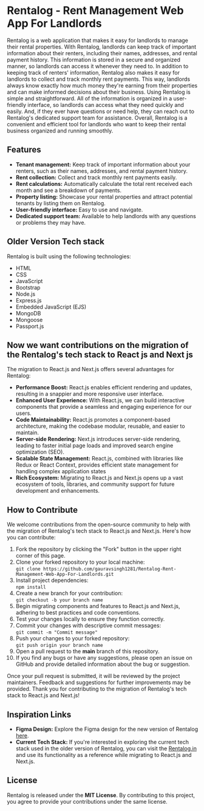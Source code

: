 # Rentalog - Rent Management Web App For Landlords
<p>Rentalog is a web application that makes it easy for landlords to manage their rental properties. With Rentalog, landlords can keep track of important information about their renters, including their names, addresses, and rental payment history. This information is stored in a secure and organized manner, so landlords can access it whenever they need to. In addition to keeping track of renters' information, Rentalog also makes it easy for landlords to collect and track monthly rent payments. This way, landlords always know exactly how much money they're earning from their properties and can make informed decisions about their business. Using Rentalog is simple and straightforward. All of the information is organized in a user-friendly interface, so landlords can access what they need quickly and easily. And, if they ever have questions or need help, they can reach out to Rentalog's dedicated support team for assistance. Overall, Rentalog is a convenient and efficient tool for landlords who want to keep their rental business organized and running smoothly.</p>
<h2>Features</h2>
<ul>
  <li><strong>Tenant management:</strong> Keep track of important information about your renters, such as their names, addresses, and rental payment history.</li>
  <li><strong>Rent collection:</strong> Collect and track monthly rent payments easily.</li>
  <li><strong>Rent calculations:</strong> Automatically calculate the total rent received each month and see a breakdown of payments.</li>
  <li><strong>Property listing:</strong> Showcase your rental properties and attract potential tenants by listing them on Rentalog.</li>
  <li><strong>User-friendly interface:</strong> Easy to use and navigate.</li>
  <li><strong>Dedicated support team:</strong> Available to help landlords with any questions or problems they may have.</li>
</ul>
<h2>Older Version Tech stack</h2>
<p>Rentalog is built using the following technologies:</p>
<ul>
<li>HTML</li>
<li>CSS</li>
<li>JavaScript</li>
<li>Bootstrap</li>
<li>Node.js</li>
<li>Express.js</li>
<li>Embedded JavaScript (EJS)</li>
<li>MongoDB</li> 
<li>Mongoose</li>
<li>Passport.js</li>
</ul>
<h2>Now we want contributions on the migration of the Rentalog's tech stack to React js and Next js</h2>
<p>The migration to React.js and Next.js offers several advantages for Rentalog:</p>
<ul>
  <li><strong>Performance Boost:</strong> React.js enables efficient rendering and updates, resulting in a snappier and more responsive user interface.</li>
  <li><strong>Enhanced User Experience:</strong> With React.js, we can build interactive components that provide a seamless and engaging experience for our users.</li>
  <li><strong>Code Maintainability:</strong> React.js promotes a component-based architecture, making the codebase modular, reusable, and easier to maintain.</li>
  <li><strong>Server-side Rendering:</strong> Next.js introduces server-side rendering, leading to faster initial page loads and improved search engine optimization (SEO).</li>
  <li><strong>Scalable State Management:</strong> React.js, combined with libraries like Redux or React Context, provides efficient state management for handling complex application states</li>
  <li><strong>Rich Ecosystem:</strong> Migrating to React.js and Next.js opens up a vast ecosystem of tools, libraries, and community support for future development and enhancements.
  </li>
</ul>
<h2>How to Contribute</h2>
<p>We welcome contributions from the open-source community to help with the migration of Rentalog's tech stack to React.js and Next.js. Here's how you can contribute:</p>
<ol>
  <li>Fork the repository by clicking the "Fork" button in the upper right corner of this page.</li>
  <li>Clone your forked repository to your local machine:<br>
    <code>git clone https://github.com/gauravsingh1281/Rentalog-Rent-Management-Web-App-For-Landlords.git</code>
  </li>
  <li>Install project dependencies:<br>
    <code>npm install
</code>
  </li>
  <li>Create a new branch for your contribution:<br>
    <code>git checkout -b your branch name 
</code>
  </li>
  <li>Begin migrating components and features to React.js and Next.js, adhering to best practices and code conventions.</li>
  <li>Test your changes locally to ensure they function correctly.</li>
  <li>Commit your changes with descriptive commit messages:<br>
    <code>git commit -m "Commit message"</code>
  </li>
  <li>Push your changes to your forked repository:<br>
    <code>git push origin your branch name</code>
  </li>
  <li>Open a pull request to the <strong>main</strong> branch of this repository.</li>
  <li>If you find any bugs or have any suggestions, please open an issue on GitHub and provide detailed information about the bug or suggestion.</li>
</ol>
<p>Once your pull request is submitted, it will be reviewed by the project maintainers. Feedback and suggestions for further improvements may be provided. Thank you for contributing to the migration of Rentalog's tech stack to React.js and Next.js!</p>
<h2>Inspiration Links</h2>
<ul>
  <li><strong>Figma Design:</strong> Explore the Figma design for the new version of Rentalog <a href="https://www.figma.com/file/9WhtUQT7s5ogTiDTp90PxI/RENTALOG-WEB-DESIGN?type=design&node-id=0-1&mode=design&t=ZNeyPXk16TlWB6I6-0">here</a>.</li>
  <li><strong>Current Tech Stack:</strong> If you're interested in exploring the current tech stack used in the older version of Rentalog, you can visit the <a href="https://www.rentalog.in/">Rentalog.in</a> and use its functionality as a reference while migrating to React.js and Next.js.</li>
</ul>
<h2>License</h2>
<p>Rentalog is released under the <strong>MIT License</strong>. By contributing to this project, you agree to provide your contributions under the same license.</p>
